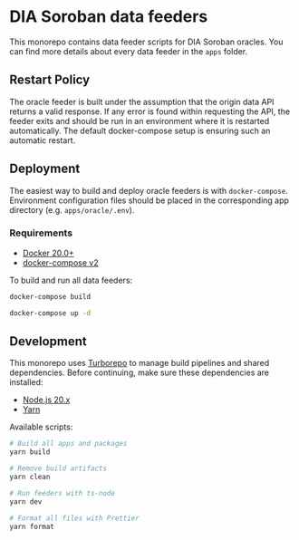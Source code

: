 # DIA Soroban data feeders

This monorepo contains data feeder scripts for DIA Soroban oracles. You can find more details about every data feeder in the `apps` folder.

## Restart Policy

The oracle feeder is built under the assumption that the origin data API returns a valid response. If any error is found within requesting the API, the feeder exits and should be run in an environment where it is restarted automatically.
The default docker-compose setup is ensuring such an automatic restart.

## Deployment

The easiest way to build and deploy oracle feeders is with `docker-compose`. Environment configuration files should be placed in the corresponding app directory (e.g. `apps/oracle/.env`).

### Requirements

- [Docker 20.0+](https://www.docker.com)
- [docker-compose v2](https://docs.docker.com/compose)

To build and run all data feeders:

```sh
docker-compose build

docker-compose up -d
```

## Development

This monorepo uses [Turborepo](https://turbo.build) to manage build pipelines and shared dependencies. Before continuing, make sure these dependencies are installed:

- [Node.js 20.x](https://nodejs.org)
- [Yarn](https://yarnpkg.com)

Available scripts:

```sh
# Build all apps and packages
yarn build

# Remove build artifacts
yarn clean

# Run feeders with ts-node
yarn dev

# Format all files with Prettier
yarn format
```
